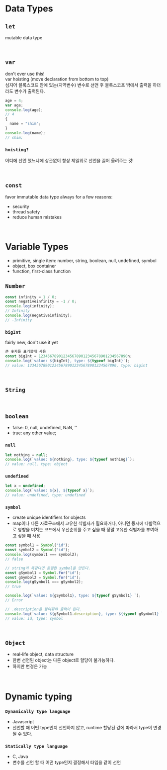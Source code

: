 # Data Types

## `let`

mutable data type

<br/>

## `var`

don't ever use this!  
var hoisting (move declaration from bottom to top)  
심지어 블록스코프 안에 있는(지역변수) 변수로 선언 후 블록스코프 밖에서 출력을 하더라도 변수가 출력된다.

```javascript
age = 4;
var age;
console.log(age);
// 4
{
  name = "shim";
}
console.log(name);
// shim;
```

### `hoisting?`

어디에 선언 했느냐에 상관없이 항상 제일위로 선언을 끌어 올려주는 것!

<br/>

## `const`

favor immutable data type always for a few reasons:

- security
- thread safety
- reduce human mistakes

<br/>

# Variable Types

- primitive, single item: number, string, boolean, null, undefined, symbol
- object, box container
- function, first-class function

## `Number`

```javascript
const infinity = 1 / 0;
const negativeinfinity = -1 / 0;
console.log(infinity);
// Infinity
console.log(negativeinfinity);
// -Infinity
```

### `bigInt`

fairly new, don't use it yet

```javascript
큰 숫자를 표기할때 사용
const bigInt = 1234567890123456789012345678901234567890n;
console.log(`value: ${bigInt}, type: ${typeof bigInt}`);
// value: 1234567890123456789012345678901234567890, type: bigint

```

<br/>

## `String`

<br/>

## `boolean`

- false: 0, null, undefined, NaN, ''
- true: any other value;

### `null`

```javascript
let nothing = null;
console.log(`value: ${nothing}, type: ${typeof nothing}`);
// value: null, type: object
```

### `undefined`

```javascript
let x = undefined;
console.log(`value: ${x}, ${typeof x}`);
// value: undefined, type: undefined
```

### `symbol`

- create unique identifiers for objects
- map이나 다른 자료구조에서 고유한 식별자가 필요하거나, 아니면 동시에 다발적으로 영향을 미치는 코드에서 우선순위를 주고 싶을 때 정말 고유한 식별자를 부여하고 싶을 때 사용

```javascript
const symbol1 = Symbol("id");
const symbol2 = Symbol("id");
console.log(symbol1 === symbol2);
// false

// string이 똑같다면 동일한 symbol을 만든다.
const gSymbol1 = Symbol.for("id");
const gSymbol2 = Symbol.for("id");
console.log(gSymbol1 === gSymbol2);
// true

console.log(`value: ${gSymbol1}, type: ${typeof gSymbol1} `);
// Error

// .description을 붙여줘야 출력이 된다.
console.log(`value: ${gSymbol1.description}, type: ${typeof gSymbol1} `);
// value: id, type: symbol
```

<br/>

## `Object`

- real-life object, data structure
- 한번 선언된 object는 다른 object로 할당이 불가능하다.
- 하지만 변경은 가능

<br/>

# Dynamic typing

### `Dynamically type language`

- Javascript
- 선언할 때 어떤 type인지 선언하지 않고, runtime 할당된 값에 따라서 type이 변경 될 수 있다.

### `Statically type language`

- C, Java
- 변수를 선언 할 때 어떤 type인지 결정해서 타입을 같이 선언
